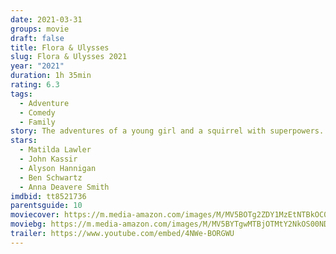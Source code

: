 ```yaml
---
date: 2021-03-31
groups: movie
draft: false
title: Flora & Ulysses
slug: Flora & Ulysses 2021
year: "2021"
duration: 1h 35min
rating: 6.3
tags:
  - Adventure
  - Comedy
  - Family
story: The adventures of a young girl and a squirrel with superpowers.
stars:
  - Matilda Lawler
  - John Kassir
  - Alyson Hannigan
  - Ben Schwartz
  - Anna Deavere Smith
imdbid: tt8521736
parentsguide: 10
moviecover: https://m.media-amazon.com/images/M/MV5BOTg2ZDY1MzEtNTBkOC00MDgzLWI3ZjUtYzhlMTRlZWQxZTJhXkEyXkFqcGdeQXVyNjY1MTg4Mzc@._V1_FMjpg_UY864_.jpg
moviebg: https://m.media-amazon.com/images/M/MV5BYTgwMTBjOTMtY2NkOS00NDQ3LWI2NzQtODY1MTFlYWFjOWY2XkEyXkFqcGdeQXVyMzExODEzNDA@._V1_FMjpg_UX1280_.jpg
trailer: https://www.youtube.com/embed/4NWe-BORGWU
---
```

